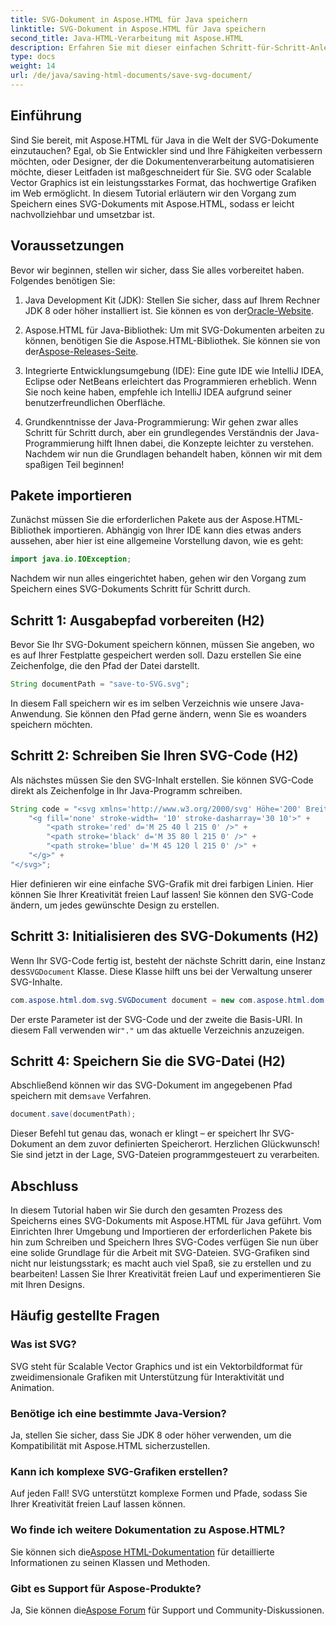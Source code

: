 ```yaml
---
title: SVG-Dokument in Aspose.HTML für Java speichern
linktitle: SVG-Dokument in Aspose.HTML für Java speichern
second_title: Java-HTML-Verarbeitung mit Aspose.HTML
description: Erfahren Sie mit dieser einfachen Schritt-für-Schritt-Anleitung voller Beispiele, wie Sie SVG-Dokumente mit Aspose.HTML für Java speichern.
type: docs
weight: 14
url: /de/java/saving-html-documents/save-svg-document/
---
```

## Einführung
Sind Sie bereit, mit Aspose.HTML für Java in die Welt der SVG-Dokumente einzutauchen? Egal, ob Sie Entwickler sind und Ihre Fähigkeiten verbessern möchten, oder Designer, der die Dokumentenverarbeitung automatisieren möchte, dieser Leitfaden ist maßgeschneidert für Sie. SVG oder Scalable Vector Graphics ist ein leistungsstarkes Format, das hochwertige Grafiken im Web ermöglicht. In diesem Tutorial erläutern wir den Vorgang zum Speichern eines SVG-Dokuments mit Aspose.HTML, sodass er leicht nachvollziehbar und umsetzbar ist.
## Voraussetzungen
Bevor wir beginnen, stellen wir sicher, dass Sie alles vorbereitet haben. Folgendes benötigen Sie:
1.  Java Development Kit (JDK): Stellen Sie sicher, dass auf Ihrem Rechner JDK 8 oder höher installiert ist. Sie können es von der[Oracle-Website](https://www.oracle.com/java/technologies/javase-jdk11-downloads.html).
  
2.  Aspose.HTML für Java-Bibliothek: Um mit SVG-Dokumenten arbeiten zu können, benötigen Sie die Aspose.HTML-Bibliothek. Sie können sie von der[Aspose-Releases-Seite](https://releases.aspose.com/html/java/).
3. Integrierte Entwicklungsumgebung (IDE): Eine gute IDE wie IntelliJ IDEA, Eclipse oder NetBeans erleichtert das Programmieren erheblich. Wenn Sie noch keine haben, empfehle ich IntelliJ IDEA aufgrund seiner benutzerfreundlichen Oberfläche.
4. Grundkenntnisse der Java-Programmierung: Wir gehen zwar alles Schritt für Schritt durch, aber ein grundlegendes Verständnis der Java-Programmierung hilft Ihnen dabei, die Konzepte leichter zu verstehen.
Nachdem wir nun die Grundlagen behandelt haben, können wir mit dem spaßigen Teil beginnen!
## Pakete importieren
Zunächst müssen Sie die erforderlichen Pakete aus der Aspose.HTML-Bibliothek importieren. Abhängig von Ihrer IDE kann dies etwas anders aussehen, aber hier ist eine allgemeine Vorstellung davon, wie es geht:
```java
import java.io.IOException;
```

Nachdem wir nun alles eingerichtet haben, gehen wir den Vorgang zum Speichern eines SVG-Dokuments Schritt für Schritt durch.
## Schritt 1: Ausgabepfad vorbereiten (H2)
Bevor Sie Ihr SVG-Dokument speichern können, müssen Sie angeben, wo es auf Ihrer Festplatte gespeichert werden soll. Dazu erstellen Sie eine Zeichenfolge, die den Pfad der Datei darstellt.
```java
String documentPath = "save-to-SVG.svg";
```
In diesem Fall speichern wir es im selben Verzeichnis wie unsere Java-Anwendung. Sie können den Pfad gerne ändern, wenn Sie es woanders speichern möchten.
## Schritt 2: Schreiben Sie Ihren SVG-Code (H2)
Als nächstes müssen Sie den SVG-Inhalt erstellen. Sie können SVG-Code direkt als Zeichenfolge in Ihr Java-Programm schreiben.
```java
String code = "<svg xmlns='http://www.w3.org/2000/svg' Höhe='200' Breite='300'>" +
    "<g fill='none' stroke-width= '10' stroke-dasharray='30 10'>" +
        "<path stroke='red' d='M 25 40 l 215 0' />" +
        "<path stroke='black' d='M 35 80 l 215 0' />" +
        "<path stroke='blue' d='M 45 120 l 215 0' />" +
    "</g>" +
"</svg>";
```
Hier definieren wir eine einfache SVG-Grafik mit drei farbigen Linien. Hier können Sie Ihrer Kreativität freien Lauf lassen! Sie können den SVG-Code ändern, um jedes gewünschte Design zu erstellen.
## Schritt 3: Initialisieren des SVG-Dokuments (H2)
 Wenn Ihr SVG-Code fertig ist, besteht der nächste Schritt darin, eine Instanz des`SVGDocument` Klasse. Diese Klasse hilft uns bei der Verwaltung unserer SVG-Inhalte.
```java
com.aspose.html.dom.svg.SVGDocument document = new com.aspose.html.dom.svg.SVGDocument(code, ".");
```
 Der erste Parameter ist der SVG-Code und der zweite die Basis-URI. In diesem Fall verwenden wir`"."` um das aktuelle Verzeichnis anzuzeigen.
## Schritt 4: Speichern Sie die SVG-Datei (H2)
 Abschließend können wir das SVG-Dokument im angegebenen Pfad speichern mit dem`save` Verfahren.
```java
document.save(documentPath);
```
Dieser Befehl tut genau das, wonach er klingt – er speichert Ihr SVG-Dokument an dem zuvor definierten Speicherort. Herzlichen Glückwunsch! Sie sind jetzt in der Lage, SVG-Dateien programmgesteuert zu verarbeiten.
## Abschluss
In diesem Tutorial haben wir Sie durch den gesamten Prozess des Speicherns eines SVG-Dokuments mit Aspose.HTML für Java geführt. Vom Einrichten Ihrer Umgebung und Importieren der erforderlichen Pakete bis hin zum Schreiben und Speichern Ihres SVG-Codes verfügen Sie nun über eine solide Grundlage für die Arbeit mit SVG-Dateien. SVG-Grafiken sind nicht nur leistungsstark; es macht auch viel Spaß, sie zu erstellen und zu bearbeiten! Lassen Sie Ihrer Kreativität freien Lauf und experimentieren Sie mit Ihren Designs.
## Häufig gestellte Fragen
### Was ist SVG?
SVG steht für Scalable Vector Graphics und ist ein Vektorbildformat für zweidimensionale Grafiken mit Unterstützung für Interaktivität und Animation.
### Benötige ich eine bestimmte Java-Version?
Ja, stellen Sie sicher, dass Sie JDK 8 oder höher verwenden, um die Kompatibilität mit Aspose.HTML sicherzustellen.
### Kann ich komplexe SVG-Grafiken erstellen?
Auf jeden Fall! SVG unterstützt komplexe Formen und Pfade, sodass Sie Ihrer Kreativität freien Lauf lassen können.
### Wo finde ich weitere Dokumentation zu Aspose.HTML?
 Sie können sich die[Aspose HTML-Dokumentation](https://reference.aspose.com/html/java/) für detaillierte Informationen zu seinen Klassen und Methoden.
### Gibt es Support für Aspose-Produkte?
 Ja, Sie können die[Aspose Forum](https://forum.aspose.com/c/html/29) für Support und Community-Diskussionen.